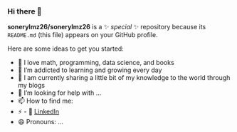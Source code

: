 ### Hi there 👋


**sonerylmz26/sonerylmz26** is a ✨ _special_ ✨ repository because its `README.md` (this file) appears on your GitHub profile.

Here are some ideas to get you started:

- 🔭 I love math, programming, data science, and books
- 🌱 I’m addicted to learning and growing every day
- 👯 I am currently sharing a little bit of my knowledge to the world through my blogs
- 🤔 I’m looking for help with ...
- 📫 How to find me: 
- ⚡  - :office: [LinkedIn](https:/https://www.linkedin.com/in/sonery%C4%B1lmazsy/)
- 😄 Pronouns: ...




